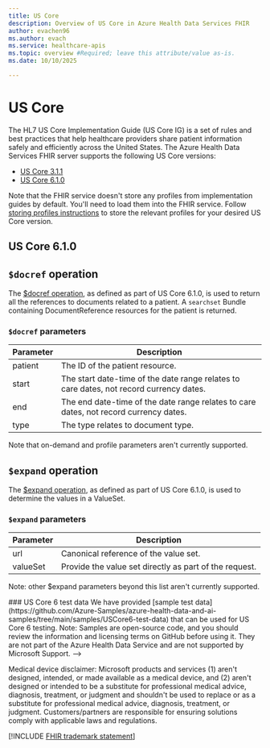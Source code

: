 ```yaml
---
title: US Core
description: Overview of US Core in Azure Health Data Services FHIR
author: evachen96
ms.author: evach
ms.service: healthcare-apis
ms.topic: overview #Required; leave this attribute/value as-is.
ms.date: 10/10/2025

---
```


# US Core

The HL7 US Core Implementation Guide (US Core IG) is a set of rules and best practices that help healthcare providers share patient information safely and efficiently across the United States. The Azure Health Data Services FHIR server supports the following US Core versions:

- [US Core 3.1.1](https://hl7.org/fhir/us/core/STU3.1.1/index.html)
- [US Core 6.1.0](https://www.hl7.org/fhir/us/core/STU6.1/ImplementationGuide-hl7.fhir.us.core.html)

Note that the FHIR service doesn't store any profiles from implementation guides by default. You'll need to load them into the FHIR service. Follow [storing profiles instructions](./fhir/store-profiles-in-fhir.md) to store the relevant profiles for your desired US Core version. 

## US Core 6.1.0
## `$docref` operation
The [$docref operation](https://www.hl7.org/fhir/us/core/STU6.1/OperationDefinition-docref.html), as defined as part of US Core 6.1.0, is used to return all the references to documents related to a patient. A `searchset` Bundle containing DocumentReference resources for the patient is returned. 

### `$docref` parameters
|Parameter|Description|
|---|---|
|patient|The ID of the patient resource.|
|start|The start date-time of the date range relates to care dates, not record currency dates. |
|end| The end date-time of the date range relates to care dates, not record currency dates. |
|type| The type relates to document type.|

Note that on-demand and profile parameters aren't currently supported.

<!--
### Example `$doc-ref` request
Add example $docref request here
-->

## `$expand` operation
The [$expand operation](https://hl7.org/fhir/R4/valueset-operation-expand.html), as defined as part of US Core 6.1.0, is used to determine the values in a ValueSet.  

### `$expand` parameters
|Parameter|Description|
|---|---|
|url|Canonical reference of the value set.|
| valueSet| Provide the value set directly as part of the request.|

Note: other $expand parameters beyond this list aren't currently supported.

<!--
### Example `$expand` request
Add example $expand request here
-->

<!-->
### US Core 6 test data
We have provided [sample test data](https://github.com/Azure-Samples/azure-health-data-and-ai-samples/tree/main/samples/USCore6-test-data) that can be used for US Core 6  testing.  

Note: Samples are open-source code, and you should review the information and licensing terms on GitHub before using it. They are not part of the Azure Health Data Service and are not supported by Microsoft Support.   
-->

Medical device disclaimer: Microsoft products and services (1) aren't designed, intended, or made available as a medical device, and (2) aren't designed or intended to be a substitute for professional medical advice, diagnosis, treatment, or judgment and shouldn't be used to replace or as a substitute for professional medical advice, diagnosis, treatment, or judgment. Customers/partners are responsible for ensuring solutions comply with applicable laws and regulations.  

[!INCLUDE [FHIR trademark statement](../includes/healthcare-apis-fhir-trademark.md)]



